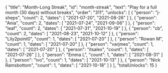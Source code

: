 {
  "title": "Month-Long Streak",
  "id": "month-streak",
  "text": "Play for a full month (30 days) without breaks",
  "order": "311",
  "unlocks": [
    {
      "person": "j-sheps",
      "count": 2,
      "dates": [
        "2021-07-20",
        "2021-08-26"
      ]
    },
    {
      "person": "Ania",
      "count": 2,
      "dates": [
        "2021-07-24",
        "2021-09-06"
      ]
    },
    {
      "person": "leaf",
      "count": 2,
      "dates": [
        "2021-07-31",
        "2021-10-19"
      ]
    },
    {
      "person": "cb",
      "count": 2,
      "dates": [
        "2021-08-23",
        "2021-10-12"
      ]
    },
    {
      "person": "Lily2point0",
      "count": 1,
      "dates": [
        "2021-07-20"
      ]
    },
    {
      "person": "Rowan M",
      "count": 1,
      "dates": [
        "2021-07-20"
      ]
    },
    {
      "person": "varjmes",
      "count": 1,
      "dates": [
        "2021-07-20"
      ]
    },
    {
      "person": "itsalex",
      "count": 1,
      "dates": [
        "2021-07-26"
      ]
    },
    {
      "person": "Emma L",
      "count": 1,
      "dates": [
        "2021-08-31"
      ]
    },
    {
      "person": "ivo",
      "count": 1,
      "dates": [
        "2021-10-13"
      ]
    },
    {
      "person": "Nick Ramsbottom",
      "count": 1,
      "dates": [
        "2021-10-18"
      ]
    }
  ],
  "totalUnlocks": 15
}
